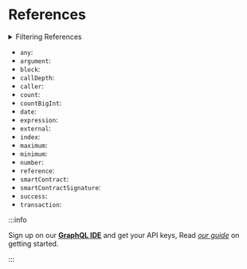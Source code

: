 
# References

<details>
<summary>Filtering References</summary>

References can be filtered using following arguments:

- `any`:
- `argument`:
- `argumentType`:
- `callDepth`:
- `caller`:
- `date`:
- `external`:
- `height`:
- `options`:
- `reference`:
- `signatureType`:
- `smartContractAddress`:
- `smartContractEvent`:
- `smartContractMethod`:
- `time`:
- `txFrom`:
- `txHash`:
  
</details>

- `any`:
- `argument`:
- `block`:
- `callDepth`:
- `caller`:
- `count`:
- `countBigInt`:
- `date`:
- `expression`:
- `external`:
- `index`:
- `maximum`:
- `minimum`:
- `number`:
- `reference`:
- `smartContract`:
- `smartContractSignature`:
- `success`:
- `transaction`:



:::info

Sign up on our **[GraphQL IDE](https://ide.bitquery.io/)** and get your API keys, Read _[our guide](/docs/graphql-ide/how-to-start/)_ on getting started.

:::